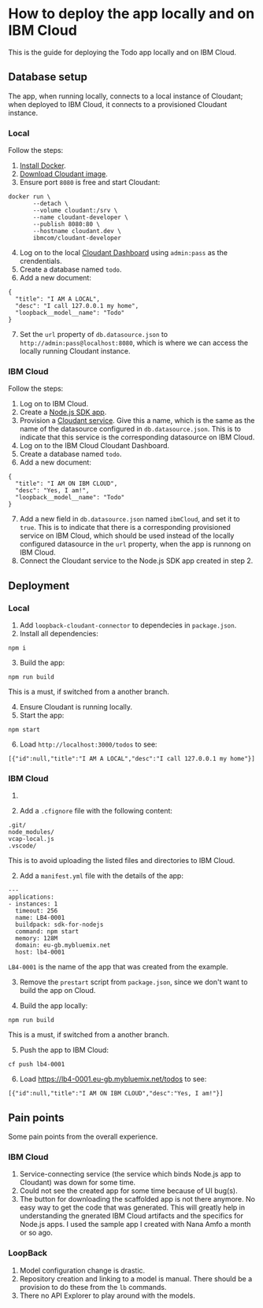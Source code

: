 # How to deploy the app locally and on IBM Cloud

This is the guide for deploying the Todo app locally and on IBM Cloud.

## Database setup

The app, when running locally, connects to a local instance of Cloudant; when
deployed to IBM Cloud, it connects to a provisioned Cloudant instance.

### Local

Follow the steps:

1.  [Install Docker](https://www.docker.com/).
2.  [Download Cloudant image](https://hub.docker.com/r/ibmcom/cloudant-developer/).
3.  Ensure port `8080` is free and start Cloudant:

```
docker run \
       --detach \
       --volume cloudant:/srv \
       --name cloudant-developer \
       --publish 8080:80 \
       --hostname cloudant.dev \
       ibmcom/cloudant-developer
```

4.  Log on to the local [Cloudant Dashboard](http://localhost:8080/dashboard.html) using `admin:pass` as the crendentials.
5.  Create a database named `todo`.
6.  Add a new document:

```
{
  "title": "I AM A LOCAL",
  "desc": "I call 127.0.0.1 my home",
  "loopback__model__name": "Todo"
}
```

7.  Set the `url` property of `db.datasource.json` to `http://admin:pass@localhost:8080`, which is where we can access the locally running Cloudant instance.

### IBM Cloud

Follow the steps:

1.  Log on to IBM Cloud.
2.  Create a [Node.js SDK app](https://console.bluemix.net/catalog/starters/sdk-for-nodejs).
3.  Provision a [Cloudant service](https://console.bluemix.net/catalog/services/cloudant). Give this a name, which is the same as the name of the datasource configured in `db.datasource.json`. This is to indicate that this service is the corresponding datasource on IBM Cloud.
4.  Log on to the IBM Cloud Cloudant Dashboard.
5.  Create a database named `todo`.
6.  Add a new document:

```
{
  "title": "I AM ON IBM CLOUD",
  "desc": "Yes, I am!",
  "loopback__model__name": "Todo"
}
```

7.  Add a new field in `db.datasource.json` named `ibmCloud`, and set it to `true`. This is to indicate that there is a corresponding provisioned service on IBM Cloud, which should be used instead of the locally configured datasource in the `url` property, when the app is runnong on IBM Cloud.
8.  Connect the Cloudant service to the Node.js SDK app created in step 2.

## Deployment

### Local

1.  Add `loopback-cloudant-connector` to dependecies in `package.json`.
2.  Install all dependencies:

```
npm i
```

3.  Build the app:

```
npm run build
```

This is a must, if switched from a another branch.

4.  Ensure Cloudant is running locally.
5.  Start the app:

```
npm start
```

6.  Load `http://localhost:3000/todos` to see:

```
[{"id":null,"title":"I AM A LOCAL","desc":"I call 127.0.0.1 my home"}]
```

### IBM Cloud

1.

1.  Add a `.cfignore` file with the following content:

```
.git/
node_modules/
vcap-local.js
.vscode/
```

This is to avoid uploading the listed files and directories to IBM Cloud.

2.  Add a `manifest.yml` file with the details of the app:

```
---
applications:
- instances: 1
  timeout: 256
  name: LB4-0001
  buildpack: sdk-for-nodejs
  command: npm start
  memory: 128M
  domain: eu-gb.mybluemix.net
  host: lb4-0001
```

`LB4-0001` is the name of the app that was created from the example.

3.  Remove the `prestart` script from `package.json`, since we don't want to build
    the app on Cloud.

4)  Build the app locally:

```
npm run build
```

This is a must, if switched from a another branch.

5.  Push the app to IBM Cloud:

```
cf push lb4-0001
```

6.  Load https://lb4-0001.eu-gb.mybluemix.net/todos to see:

```
[{"id":null,"title":"I AM ON IBM CLOUD","desc":"Yes, I am!"}]
```

## Pain points

Some pain points from the overall experience.

### IBM Cloud

1.  Service-connecting service (the service which binds Node.js app to Cloudant)
    was down for some time.
2.  Could not see the created app for some time because of UI bug(s).
3.  The button for downloading the scaffolded app is not there anymore. No easy
    way to get the code that was generated. This will greatly help in understanding
    the gnerated IBM Cloud artifacts and the specifics for Node.js apps. I used the
    sample app I created with Nana Amfo a month or so ago.

### LoopBack

1.  Model configuration change is drastic.
2.  Repository creation and linking to a model is manual. There should be a
    provision to do these from the `lb` commands.
3.  There no API Explorer to play around with the models.
